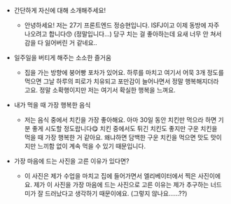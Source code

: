 - 간단하게 자신에 대해 소개해주세요!

  - 안녕하세요! 저는 27기 프론트엔드 정승현입니다. ISFJ이고 이제 동방에 자주 나오려고 합니다😙 (정말입니다…) 당구 치는 걸 좋아하는데 요새 너무 안 쳐서 감을 다 잃어버린 거 같네요..

- 일주일을 버티게 해주는 소소한 즐거움

  - 집을 가는 방향에 붕어빵 포차가 있어요. 하루를 마치고 여기서 어묵 3개 정도를 먹으면 그날 하루의 피로가 치유되고 포만감이 늘어나면서 정말 행복해지더라고요. 정말 소확행이지만 저는 여기서 확실한 행복을 느껴요.

- 내가 먹을 때 가장 행복한 음식

  - 저는 음식 중에서 치킨을 가장 좋아해요. 아마 30일 동안 치킨만 먹으라 하면 기분 좋게 시도할 정도랍니다😋 치킨 중에서도 튀긴 치킨도 좋지만 구운 치킨을 먹을 때 가장 행복한 거 같아요. 왜냐하면 담백한 구운 치킨을 먹으면 맛도 맛이지만 느끼함 없이 계속 먹을 수 있기 때문입니다.

- 가장 마음에 드는 사진을 고른 이유가 있다면?
  - 이 사진은 제가 수업을 마치고 집에 들어가면서 엘리베이터에서 찍은 사진이에요. 제가 이 사진을 가장 마음에 드는 사진으로 고른 이유는 제가 추구하는 너드미가 잘 드러났다고 생각하기 때문이에요. (그렇지 않나요…...??)
